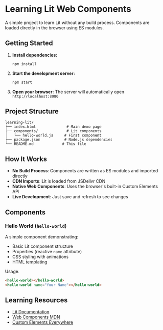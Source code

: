 # Learning Lit Web Components

A simple project to learn Lit without any build process. Components are loaded directly in the browser using ES modules.

## Getting Started

1. **Install dependencies:**
   ```bash
   npm install
   ```

2. **Start the development server:**
   ```bash
   npm start
   ```

3. **Open your browser:**
   The server will automatically open `http://localhost:8080`

## Project Structure

```
learning-lit/
├── index.html              # Main demo page
├── components/             # Lit components
│   └── hello-world.js     # First component
├── package.json           # Node.js dependencies
└── README.md             # This file
```

## How It Works

- **No Build Process**: Components are written as ES modules and imported directly
- **CDN Imports**: Lit is loaded from JSDelivr CDN
- **Native Web Components**: Uses the browser's built-in Custom Elements API
- **Live Development**: Just save and refresh to see changes

## Components

### Hello World (`hello-world`)
A simple component demonstrating:
- Basic Lit component structure
- Properties (reactive `name` attribute)
- CSS styling with animations
- HTML templating

Usage:
```html
<hello-world></hello-world>
<hello-world name="Your Name"></hello-world>
```

## Learning Resources

- [Lit Documentation](https://lit.dev/)
- [Web Components MDN](https://developer.mozilla.org/en-US/docs/Web/Web_Components)
- [Custom Elements Everywhere](https://custom-elements-everywhere.com/)
